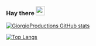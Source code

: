 ### Hay there <img src="https://media.giphy.com/media/hvRJCLFzcasrR4ia7z/giphy.gif" width="25px">

[![GiorgioProductions GitHub stats](https://github-readme-stats.vercel.app/api?username=GiorgioProductions&show_icons=true&theme=vue-dark&hide=contribs,prs)](https://github.com/anuraghazra/github-readme-stats)

[![Top Langs](https://github-readme-stats.vercel.app/api/top-langs/?username=GiorgioProductions&layout=compact&theme=vue-dark)](https://github.com/anuraghazra/github-readme-stats)

<!--
**GiorgioProductions/GiorgioProductions** is a ✨ _special_ ✨ repository because its `README.md` (this file) appears on your GitHub profile.

Here are some ideas to get you started:

- 🔭 I’m currently working on ...
- 🌱 I’m currently learning ...
- 👯 I’m looking to collaborate on ...
- 🤔 I’m looking for help with ...
- 💬 Ask me about ...
- 📫 How to reach me: ...
- 😄 Pronouns: ...
- ⚡ Fun fact: ...
-->
